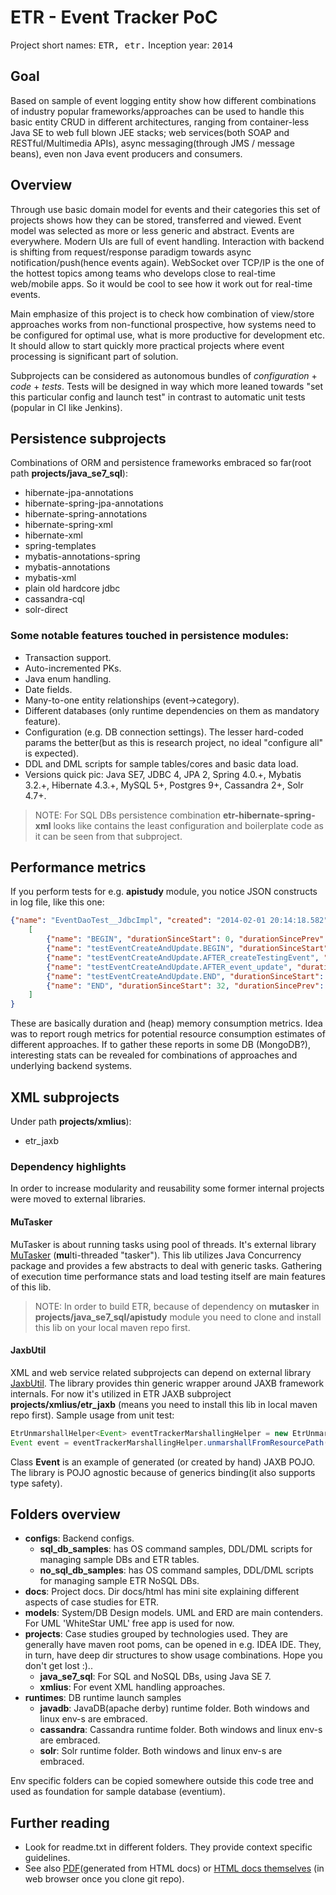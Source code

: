 ETR - Event Tracker PoC
===
Project short names: <tt>ETR, etr.</tt>
Inception year: <tt>2014</tt>

## Goal
Based on sample of event logging entity show how different combinations of industry popular
frameworks/approaches can be used to handle this basic entity CRUD in different architectures, 
ranging from container-less Java SE to web full blown JEE stacks; web services(both SOAP and RESTful/Multimedia APIs), 
async messaging(through JMS / message beans), even non Java event producers and consumers.

## Overview
Through use basic domain model for events and their categories this set of projects shows how they can be stored, transferred and viewed.
Event model was selected as more or less generic and abstract. Events are everywhere. Modern UIs are full of event handling. 
Interaction with backend is shifting from request/response paradigm towards async notification/push(hence events again).
WebSocket over TCP/IP is the one of the hottest topics among teams who develops close to real-time web/mobile apps. So it would be cool to see how it work out for real-time events.

Main emphasize of this project is to check how combination of view/store approaches works from non-functional prospective, 
how systems need to be configured for optimal use, what is more productive for development etc. 
It should allow to start quickly more practical projects where event processing is significant part of solution.

Subprojects can be considered as autonomous bundles of *configuration* + *code* + *tests*. 
Tests will be designed in way which more leaned towards "set this particular config and launch test" in contrast to automatic unit tests (popular in CI like Jenkins). 

## Persistence subprojects
Combinations of ORM and persistence frameworks embraced so far(root path **projects/java_se7_sql**):
 - hibernate-jpa-annotations
 - hibernate-spring-jpa-annotations
 - hibernate-spring-annotations
 - hibernate-spring-xml
 - hibernate-xml
 - spring-templates
 - mybatis-annotations-spring
 - mybatis-annotations
 - mybatis-xml
 - plain old hardcore jdbc
 - cassandra-cql
 - solr-direct

### Some notable features touched in persistence modules:
 - Transaction support.
 - Auto-incremented PKs.
 - Java enum handling.
 - Date fields.
 - Many-to-one entity relationships (event->category). 
 - Different databases (only runtime dependencies on them as mandatory feature).
 - Configuration (e.g. DB connection settings). The lesser hard-coded params the better(but as this is research project, no ideal "configure all" is expected).
 - DDL and DML scripts for sample tables/cores and basic data load.
 - Versions quick pic: Java SE7, JDBC 4, JPA 2, Spring 4.0.+, Mybatis 3.2.+, Hibernate 4.3.+, MySQL 5+, Postgres 9+, Cassandra 2+, Solr 4.7+.

> NOTE: For SQL DBs persistence combination **etr-hibernate-spring-xml** looks like contains the least configuration and boilerplate code as it can be seen from that subproject.

## Performance metrics
If you perform tests for e.g. **apistudy** module, you notice JSON constructs in log file, like this one:
```JSON
{"name": "EventDaoTest__JdbcImpl", "created": "2014-02-01 20:14:18.582", "totalDuration": 32,  "milestones":
    [
        {"name": "BEGIN", "durationSinceStart": 0, "durationSincePrev": 0, "memory": {"max": 1804, "total": 122, "used": 19}},
        {"name": "testEventCreateAndUpdate.BEGIN", "durationSinceStart": 0, "durationSincePrev": 0, "memory": {"max": 1804, "total": 122, "used": 19}},
        {"name": "testEventCreateAndUpdate.AFTER_createTestingEvent", "durationSinceStart": 18, "durationSincePrev": 18, "memory": {"max": 1804, "total": 122, "used": 19}},
        {"name": "testEventCreateAndUpdate.AFTER_event_update", "durationSinceStart": 32, "durationSincePrev": 14, "memory": {"max": 1804, "total": 122, "used": 19}},
        {"name": "testEventCreateAndUpdate.END", "durationSinceStart": 32, "durationSincePrev": 0, "memory": {"max": 1804, "total": 122, "used": 19}},
        {"name": "END", "durationSinceStart": 32, "durationSincePrev": 0, "memory": {"max": 1804, "total": 122, "used": 19}}
    ]
}
```

These are basically duration and (heap) memory consumption metrics. Idea was to report rough metrics for potential resource consumption estimates of different approaches.
If to gather these reports in some DB (MongoDB?), interesting stats can be revealed for combinations of approaches and underlying backend systems.

## XML subprojects
Under path **projects/xmlius**):
 - etr_jaxb

### Dependency highlights
In order to increase modularity and reusability some former internal projects were moved to external libraries.

#### MuTasker
MuTasker is about running tasks using pool of threads. It's external library [MuTasker](https://github.com/meriosol/mutasker) (**mu**lti-threaded "tasker").
This lib utilizes Java Concurrency package and provides a few abstracts to deal with generic tasks. 
Gathering of execution time performance stats and load testing itself are main features of this lib.
> NOTE: In order to build ETR, because of dependency on **mutasker** in **projects/java_se7_sql/apistudy** module you need to clone and install this lib on your local maven repo first.

#### JaxbUtil
XML and web service related subprojects can depend on external library [JaxbUtil](https://github.com/meriosol/jaxbutil).
The library provides thin generic wrapper around JAXB framework internals.
For now it's utilized in ETR JAXB subproject **projects/xmlius/etr_jaxb** (means you need to install this lib in local maven repo first).
Sample usage from unit test:
```Java
EtrUnmarshallHelper<Event> eventTrackerMarshallingHelper = new EtrUnmarshallHelper<>(validationErrorTolerant);
Event event = eventTrackerMarshallingHelper.unmarshallFromResourcePath(eventResourcePath, Event.class);
```
Class **Event** is an example of generated (or created by hand) JAXB POJO.
The library is POJO agnostic because of generics binding(it also supports type safety).

## Folders overview
 - **configs**: Backend configs.  
    - **sql_db_samples**: has OS command samples, DDL/DML scripts for managing sample DBs and ETR tables.
    - **no_sql_db_samples**: has OS command samples, DDL/DML scripts for managing sample ETR NoSQL DBs.
 - **docs**: Project docs. Dir docs/html has mini site explaining different aspects of case studies for ETR.
 - **models**: System/DB Design models. UML and ERD are main contenders. For UML 'WhiteStar UML' free app is used for now.
 - **projects**: Case studies grouped by technologies used. They are generally have maven root poms, can be opened in e.g. IDEA IDE.
    They, in turn, have deep dir structures to show usage combinations. Hope you don't get lost :)..  
    - **java_se7_sql**: For SQL and NoSQL DBs, using Java SE 7.
	- **xmlius**: For event XML handling approaches.
 - **runtimes**: DB runtime launch samples
    - **javadb**: JavaDB(apache derby) runtime folder. Both windows and linux env-s are embraced. 
    - **cassandra**: Cassandra runtime folder. Both windows and linux env-s are embraced.
    - **solr**: Solr runtime folder. Both windows and linux env-s are embraced.
	   
Env specific folders can be copied somewhere outside this code tree and used as foundation for sample database (eventium).

## Further reading
 - Look for readme.txt in different folders. They provide context specific guidelines.
 - See also [PDF](docs/pdf/etr.pdf)(generated from HTML docs) or [HTML docs themselves](docs/html/index.html) (in web browser once you clone git repo).

 
 
 
 